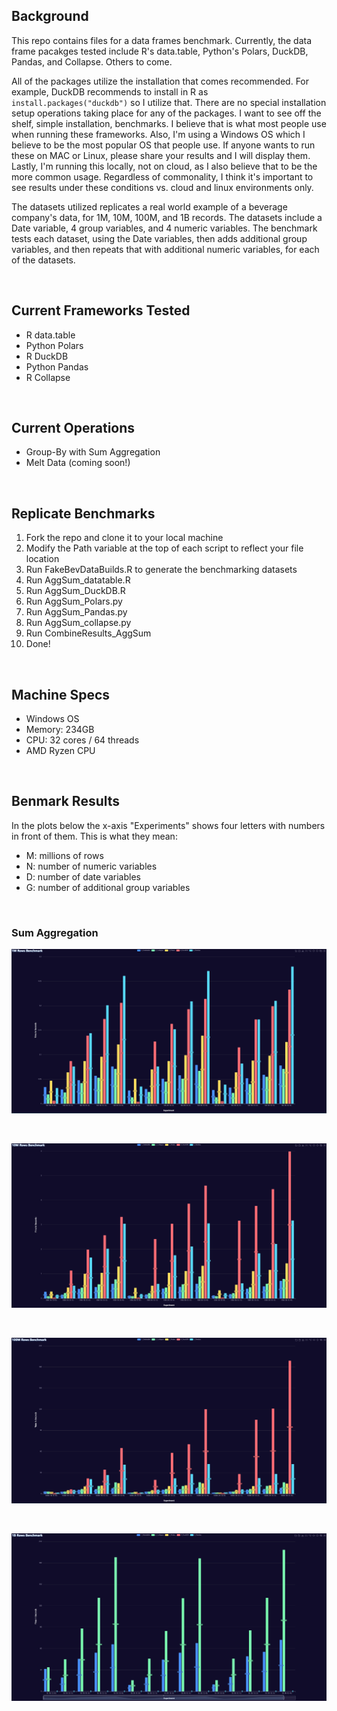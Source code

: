 ## Background
This repo contains files for a data frames benchmark. Currently, the data frame pacakges tested include R's data.table, Python's Polars, DuckDB, Pandas, and Collapse. Others to come. 

All of the packages utilize the installation that comes recommended. For example, DuckDB recommends to install in R as `install.packages("duckdb")` so I utilize that. There are no special installation setup operations taking place for any of the packages. I want to see off the shelf, simple installation, benchmarks. I believe that is what most people use when running these frameworks. Also, I'm using a Windows OS which I believe to be the most popular OS that people use. If anyone wants to run these on MAC or Linux, please share your results and I will display them. Lastly, I'm running this locally, not on cloud, as I also believe that to be the more common usage. Regardless of commonality, I think it's important to see results under these conditions vs. cloud and linux environments only.

The datasets utilized replicates a real world example of a beverage company's data, for 1M, 10M, 100M, and 1B records. The datasets include a Date variable, 4 group variables, and 4 numeric variables. The benchmark tests each dataset, using the Date variables, then adds additional group variables, and then repeats that with additional numeric variables, for each of the datasets.

<br>

## Current Frameworks Tested
* R data.table
* Python Polars
* R DuckDB
* Python Pandas
* R Collapse

<br>

## Current Operations
* Group-By with Sum Aggregation
* Melt Data (coming soon!)

<br>

## Replicate Benchmarks
1. Fork the repo and clone it to your local machine
2. Modify the Path variable at the top of each script to reflect your file location
3. Run FakeBevDataBuilds.R to generate the benchmarking datasets
4. Run AggSum_datatable.R
5. Run AggSum_DuckDB.R
6. Run AggSum_Polars.py
7. Run AggSum_Pandas.py
8. Run AggSum_collapse.py
9. Run CombineResults_AggSum
10. Done!

<br>

## Machine Specs
* Windows OS
* Memory: 234GB
* CPU: 32 cores / 64 threads
* AMD Ryzen CPU

<br>

## Benmark Results

In the plots below the x-axis "Experiments" shows four letters with numbers in front of them. This is what they mean:
* M: millions of rows
* N: number of numeric variables
* D: number of date variables
* G: number of additional group variables

<br>

### Sum Aggregation
![](https://github.com/AdrianAntico/Benchmarks/raw/main/Images/1MResults.PNG)

<br>

![](https://github.com/AdrianAntico/Benchmarks/raw/main/Images/10MResults.PNG)

<br>

![](https://github.com/AdrianAntico/Benchmarks/raw/main/Images/100MResults.PNG)

<br>

![](https://github.com/AdrianAntico/Benchmarks/raw/main/Images/1BResults.PNG)
